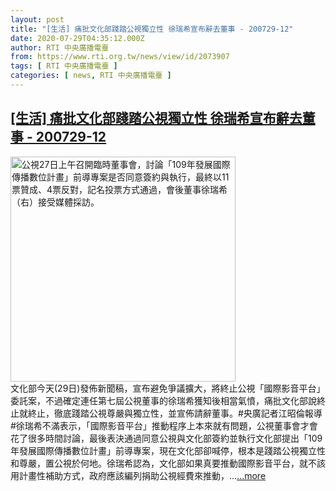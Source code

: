 ```yaml
---
layout: post
title: "[生活] 痛批文化部踐踏公視獨立性 徐瑞希宣布辭去董事 - 200729-12"
date: 2020-07-29T04:35:12.000Z
author: RTI 中央廣播電臺
from: https://www.rti.org.tw/news/view/id/2073907
tags: [ RTI 中央廣播電臺 ]
categories: [ news, RTI 中央廣播電臺 ]
---
```

<!--1595997312000-->
[[生活] 痛批文化部踐踏公視獨立性 徐瑞希宣布辭去董事 - 200729-12](https://www.rti.org.tw/news/view/id/2073907)
------

<div>
<img src="https://static.rti.org.tw/assets/thumbnails/2020/07/27/20200727000125M.jpg" width="360" alt="公視27日上午召開臨時董事會，討論「109年發展國際傳播數位計畫」前導專案是否同意簽約與執行，最終以11票贊成、4票反對，記名投票方式通過，會後董事徐瑞希（右）接受媒體採訪。" title="公視27日上午召開臨時董事會，討論「109年發展國際傳播數位計畫」前導專案是否同意簽約與執行，最終以11票贊成、4票反對，記名投票方式通過，會後董事徐瑞希（右）接受媒體採訪。"><br>文化部今天(29日)發佈新聞稿，宣布避免爭議擴大，將終止公視「國際影音平台」委託案，不過確定連任第七屆公視董事的徐瑞希獲知後相當氣憤，痛批文化部說終止就終止，徹底踐踏公視尊嚴與獨立性，並宣佈請辭董事。#央廣記者江昭倫報導#徐瑞希不滿表示，「國際影音平台」推動程序上本來就有問題，公視董事會才會花了很多時間討論，最後表決通過同意公視與文化部簽約並執行文化部提出「109年發展國際傳播數位計畫」前導專案，現在文化部卻喊停，根本是踐踏公視獨立性和尊嚴，置公視於何地。徐瑞希認為，文化部如果真要推動國際影音平台，就不該用計畫性補助方式，政府應該編列捐助公視經費來推動，...<a target="_blank" href="https://www.rti.org.tw/news/view/id/2073907">...more</a>
</div>
